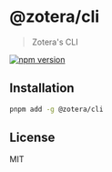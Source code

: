 # @zotera/cli

> Zotera's CLI

[![npm version](https://img.shields.io/npm/v/@zotera/cli.svg)](https://www.npmjs.com/package/@zotera/cli)

## Installation

```sh
pnpm add -g @zotera/cli
```

## License

MIT
